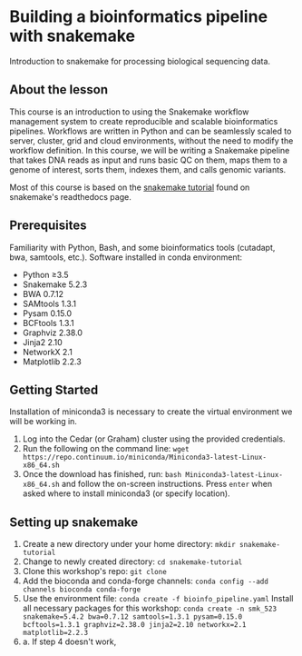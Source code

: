 # Building a bioinformatics pipeline with snakemake
Introduction to snakemake for processing biological sequencing data.
## About the lesson
This course is an introduction to using the Snakemake workflow management system to create reproducible and scalable bioinformatics pipelines. Workflows are written in Python and can be seamlessly scaled to server, cluster, grid and cloud environments, without the need to modify the workflow definition. In this course, we will be writing a Snakemake pipeline that takes DNA reads as input and runs basic QC on them, maps them to a genome of interest, sorts them, indexes them, and calls genomic variants.

Most of this course is based on the [snakemake tutorial](https://snakemake.readthedocs.io/en/stable/tutorial/tutorial.html) found on snakemake's readthedocs page.

## Prerequisites
Familiarity with Python, Bash, and some bioinformatics tools (cutadapt, bwa, samtools, etc.).
Software installed in conda environment:
* Python ≥3.5
* Snakemake 5.2.3
* BWA 0.7.12
* SAMtools 1.3.1
* Pysam 0.15.0
* BCFtools 1.3.1
* Graphviz 2.38.0
* Jinja2 2.10
* NetworkX 2.1
* Matplotlib 2.2.3

## Getting Started
Installation of miniconda3 is necessary to create the virtual environment we will be working in.
1. Log into the Cedar (or Graham) cluster using the provided credentials.
2. Run the following on the command line: `wget https://repo.continuum.io/miniconda/Miniconda3-latest-Linux-x86_64.sh`
3. Once the download has finished, run: `bash Miniconda3-latest-Linux-x86_64.sh` and follow the on-screen instructions. Press `enter` when asked where to install miniconda3 (or specify location).

## Setting up snakemake
1. Create a new directory under your home directory: `mkdir snakemake-tutorial`
2. Change to newly created directory: `cd snakemake-tutorial`
3. Clone this workshop's repo: `git clone `
4. Add the bioconda and conda-forge channels: `conda config --add channels bioconda conda-forge`
5. Use the environment file: `conda create -f bioinfo_pipeline.yaml`
Install all necessary packages for this workshop: `conda create -n smk_523 snakemake=5.4.2 bwa=0.7.12 samtools=1.3.1 pysam=0.15.0 bcftools=1.3.1 graphviz=2.38.0 jinja2=2.10 networkx=2.1 matplotlib=2.2.3`
5. a. If step 4 doesn't work,

